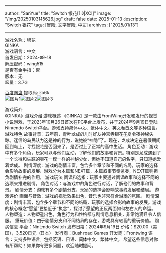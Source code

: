 
---
author: "SanYue"
title: "Switch 银花[1.0|XCI]"
image: "/img/20250103145626.jpg"
draft: false
date: 2025-01-13
description: "Switch 银花"
tags: [冒险, 文字冒险, 中文]
archives: ["2025/01/13"]

---

游戏名称：银花   
GINKA    
游戏语言：中文  
首发日期：2024-09-18  
解压密码：wing515  
是否有金手指：否  
版本：无   
容量：3.7G

[百度网盘](https://pan.baidu.com/s/1xdOM4xaeX-Br__0MkUFWcg) 提取码: 5b6k  
![图片1](/img/c2cd1a.jpg)![图片2](/img/d32ceb.jpg)![图片3](/img/8237e7.jpg)  

游戏简介  
《GINKA》游戏介绍
游戏概述
《GINKA》是一款由FrontWing开发和发行的视觉小说游戏，于2023年10月26日首次在PC平台上发布，并于2024年9月19日登陆Nintendo Switch平台。游戏支持简体中文、繁体中文、英文和日文等多种语言。 
游戏特色
故事背景：五年前，青叶龙成的儿时好友神宫寺银花在夏令夜神秘失踪。迷信的岛民认为这是神的行为，说她被“神隐”了。现在，龙成决定在暑假期间回到岛上，寻找银花是否回来了，是否过上了正常的高中生活。 
角色互动：游戏中有多个角色，玩家可以与他们互动，了解他们的故事和背景。特别是龙成遇到了一个长得和失踪的银花一模一样的神秘少女，但她不知道自己的名字，只知道她爱着龙成。 
剧情深度：游戏的剧情丰富，包含多个章节和不同的结局，玩家的选择会影响故事的发展。游戏分为本篇和NEXT篇，本篇叙事节奏紧凑，NEXT篇则担负剧情补完的作用。
游戏玩法
阅读和选择：玩家主要通过阅读故事和选择不同的选项来推进剧情。
角色对话：与游戏中的角色进行对话，了解他们的故事和背景。
剧情分支：游戏有多个剧情分支，玩家的选择会影响故事的发展和结局。
游戏评价
画面与音效：游戏的视觉效果出色，音乐也非常符合游戏的氛围。
剧情深度：剧情丰富，包含多个章节和不同的结局，玩家的选择会影响故事的发展。游戏的核心概念“愿望”更接近于“执念”，探讨了愿望的正反两面如何左右人的命运。
人物塑造：人物塑造出色，角色行为和性格都与剧情息息相关，非常饱满且令人信服。
重玩价值：由于剧情分支和不同结局的存在，游戏具有较高的重玩价值。
购买信息
平台：Nintendo Switch
发布日期：2024年9月19日
价格：$20.00（美国），3,520日元（日本）
发行商：Bushiroad Games
开发商：Frontwing
语言：支持多种语言，包括英语、日语、简体中文、繁体中文。 
希望这些信息对你有所帮助！如果你有更多问题，欢迎随时提问。
